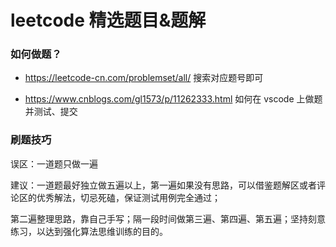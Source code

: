 # leetcode 精选题目&题解

### 如何做题？

- https://leetcode-cn.com/problemset/all/ 搜索对应题号即可

- https://www.cnblogs.com/gl1573/p/11262333.html 如何在 vscode 上做题并测试、提交

### 刷题技巧

误区：一道题只做一遍

建议：一道题最好独立做五遍以上，第一遍如果没有思路，可以借鉴题解区或者评论区的优秀解法，切忌死磕，保证测试用例完全通过；

第二遍整理思路，靠自己手写；隔一段时间做第三遍、第四遍、第五遍；坚持刻意练习，以达到强化算法思维训练的目的。
